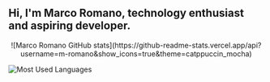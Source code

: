 ## Hi, I'm Marco Romano, technology enthusiast and aspiring developer.

<p align=center>
  ![Marco Romano GitHub stats](https://github-readme-stats.vercel.app/api?username=m-romano&show_icons=true&theme=catppuccin_mocha)
  
  ![Most Used Languages](https://github-readme-stats.vercel.app/api/top-langs/?username=m-romano&layout=compact)
</p>
